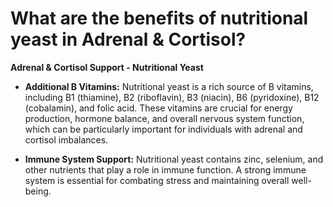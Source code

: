 # What are the benefits of nutritional yeast in Adrenal & Cortisol?

**Adrenal & Cortisol Support - Nutritional Yeast**  

- **Additional B Vitamins:** Nutritional yeast is a rich source of B vitamins, including B1 (thiamine), B2 (riboflavin), B3 (niacin), B6 (pyridoxine), B12 (cobalamin), and folic acid. These vitamins are crucial for energy production, hormone balance, and overall nervous system function, which can be particularly important for individuals with adrenal and cortisol imbalances.    

- **Immune System Support:** Nutritional yeast contains zinc, selenium, and other nutrients that play a role in immune function. A strong immune system is essential for combating stress and maintaining overall well-being.